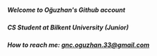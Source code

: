 ##### Welcome to Oğuzhan's Github account
##### CS Student at Bilkent University (Junior)
##### How to reach me: [gnc.oguzhan.33@gmail.com](gnc.oguzhan.33@gmail.com)
<!--
**oguzhangenc33/oguzhangenc33** is a ✨ _special_ ✨ repository because its `README.md` (this file) appears on your GitHub profile.

Here are some ideas to get you started:

- 🔭 I’m currently working on java
- 🌱 I’m currently learning ...
- 👯 I’m looking to collaborate on ...
- 🤔 I’m looking for help with ...
- 💬 Ask me about ...
- 📫 How to reach me: ...
- 😄 Pronouns: ...
- ⚡ Fun fact: ...
-->
